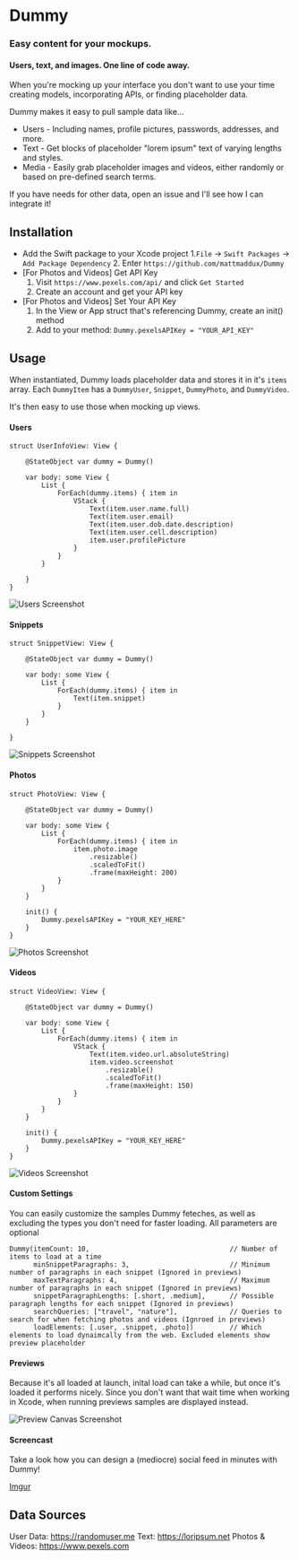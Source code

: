 # Dummy
### Easy content for your mockups.
#### Users, text, and images. One line of code away. 


When you're mocking up your interface you don't want to use your time creating models, incorporating APIs, or finding placeholder data.

Dummy makes it easy to pull sample data like...

- Users - Including names, profile pictures, passwords, addresses, and more.
- Text - Get blocks of placeholder "lorem ipsum" text of varying lengths and styles.
- Media - Easily grab placeholder images and videos, either randomly or based on pre-defined search terms.

If you have needs for other data, open an issue and I'll see how I can integrate it!


## Installation

- Add the Swift package to your Xcode project
    1.`File` -> `Swift Packages` -> `Add Package Dependency`
    2. Enter `https://github.com/mattmaddux/Dummy`
- [For Photos and Videos] Get API Key
    1. Visit `https://www.pexels.com/api/` and click `Get Started`
    2. Create an account and get your API key
- [For Photos and Videos] Set Your API Key
    1. In the View or App struct that's referencing Dummy, create an init() method
    2. Add to your method: `Dummy.pexelsAPIKey = "YOUR_API_KEY"`


## Usage

When instantiated, Dummy loads placeholder data and stores it in it's `items` array. Each `DummyItem` has a `DummyUser`, `Snippet`, `DummyPhoto`, and `DummyVideo`.

It's then easy to use those when mocking up views.

#### Users

```
struct UserInfoView: View {
    
    @StateObject var dummy = Dummy()
    
    var body: some View {
        List {
            ForEach(dummy.items) { item in
                VStack {
                    Text(item.user.name.full)
                    Text(item.user.email)
                    Text(item.user.dob.date.description)
                    Text(item.user.cell.description)
                    item.user.profilePicture
                }
            }
        }
        
    }
}
```

![Users Screenshot](https://raw.githubusercontent.com/mattmaddux/Dummy/master/Resources/Users.png)

#### Snippets

```
struct SnippetView: View {
    
    @StateObject var dummy = Dummy()
    
    var body: some View {
        List {
            ForEach(dummy.items) { item in
                Text(item.snippet)
            }
        }
    }
    
}
```

![Snippets Screenshot](https://raw.githubusercontent.com/mattmaddux/Dummy/master/Resources/Snippets.png)

#### Photos

```
struct PhotoView: View {
    
    @StateObject var dummy = Dummy()
    
    var body: some View {
        List {
            ForEach(dummy.items) { item in
                item.photo.image
                    .resizable()
                    .scaledToFit()
                    .frame(maxHeight: 200)
            }
        }
    }
    
    init() {
        Dummy.pexelsAPIKey = "YOUR_KEY_HERE"
    }
}
```

![Photos Screenshot](https://raw.githubusercontent.com/mattmaddux/Dummy/master/Resources/Photos.png)

#### Videos

```
struct VideoView: View {
    
    @StateObject var dummy = Dummy()
    
    var body: some View {
        List {
            ForEach(dummy.items) { item in
                VStack {
                    Text(item.video.url.absoluteString)
                    item.video.screenshot
                        .resizable()
                        .scaledToFit()
                        .frame(maxHeight: 150)
                }
            }
        }
    }
    
    init() {
        Dummy.pexelsAPIKey = "YOUR_KEY_HERE"
    }
}
```
![Videos Screenshot](https://raw.githubusercontent.com/mattmaddux/Dummy/master/Resources/Videos.png)

#### Custom Settings

You can easily customize the samples Dummy feteches, as well as excluding the types you don't need for faster loading. All parameters are optional

```
Dummy(itemCount: 10,                                   // Number of items to load at a time
      minSnippetParagraphs: 3,                         // Minimum number of paragraphs in each snippet (Ignored in previews)
      maxTextParagraphs: 4,                            // Maximum number of paragraphs in each snippet (Ignored in previews)
      snippetParagraphLengths: [.short, .medium],      // Possible paragraph lengths for each snippet (Ignored in previews)
      searchQueries: ["travel", "nature"],             // Queries to search for when fetching photos and videos (Ignroed in previews)
      loadElements: [.user, .snippet, .photo])         // Which elements to load dynaimcally from the web. Excluded elements show preview placeholder
```


#### Previews

Because it's all loaded at launch, inital load can take a while, but once it's loaded it performs nicely.
Since you don't want that wait time when working in Xcode, when running previews samples are displayed instead.

![Preview Canvas Screenshot](https://raw.githubusercontent.com/mattmaddux/Dummy/master/Resources/Previews.png)


#### Screencast

Take a look how you can design a (mediocre) social feed in minutes with Dummy!

[Imgur](https://i.imgur.com/3LOwyzw.gifv)



## Data Sources
User Data: https://randomuser.me
Text: https://loripsum.net
Photos & Videos: https://www.pexels.com

